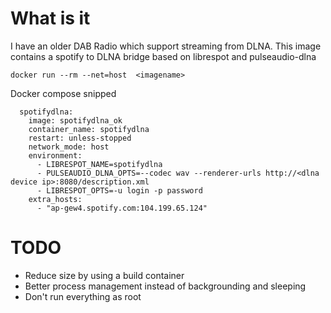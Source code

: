 # What is it
I have an older DAB Radio which support streaming from DLNA.
This image contains a spotify to DLNA bridge based on librespot and pulseaudio-dlna

```
docker run --rm --net=host  <imagename>
```

Docker compose snipped
```
  spotifydlna:
    image: spotifydlna_ok
    container_name: spotifydlna
    restart: unless-stopped
    network_mode: host
    environment:
      - LIBRESPOT_NAME=spotifydlna
      - PULSEAUDIO_DLNA_OPTS=--codec wav --renderer-urls http://<dlna device ip>:8080/description.xml
      - LIBRESPOT_OPTS=-u login -p password
    extra_hosts:
      - "ap-gew4.spotify.com:104.199.65.124"
```

# TODO
* Reduce size by using a build container
* Better process management instead of backgrounding and sleeping
* Don't run everything as root
